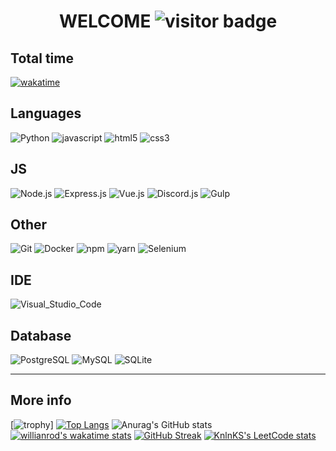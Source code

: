 
<!--![](https://github.com/GnomGad/GnomGad/blob/master/icons/Home.png)-->


<h1 align="center">WELCOME <img src="https://visitor-badge.laobi.icu/badge?page_id=GnomGad.GnomGad" alt="visitor badge" /></h1> 

## Total time

[![wakatime](https://wakatime.com/badge/user/acd4725e-5655-414f-9ef4-0a588103f102.svg)](https://wakatime.com/@acd4725e-5655-414f-9ef4-0a588103f102)



## Languages

![Python](https://img.shields.io/badge/Python-3776AB?style=for-the-badge&logo=python&logoColor=white) 
![javascript](https://img.shields.io/badge/JavaScript-323330?style=for-the-badge&logo=javascript&logoColor=F7DF1E) 
![html5](https://img.shields.io/badge/HTML5-E34F26?style=for-the-badge&logo=html5&logoColor=white) 
![css3](https://img.shields.io/badge/CSS3-1572B6?style=for-the-badge&logo=css3&logoColor=white)


## JS
![Node.js](https://img.shields.io/badge/Node.js-339933?style=for-the-badge&logo=nodedotjs&logoColor=white) 
![Express.js](https://img.shields.io/badge/Express.js-000000?style=for-the-badge&logo=express&logoColor=white) 
![Vue.js](https://img.shields.io/badge/Vue.js-35495E?style=for-the-badge&logo=vuedotjs&logoColor=4FC08D) 
![Discord.js](https://img.shields.io/badge/discord.js-1560bd?style=for-the-badge&logo=discord&logoColor=c8c9cb)
![Gulp](https://img.shields.io/badge/GULP-%23CF4647.svg?style=for-the-badge&logo=gulp&logoColor=white)

## Other
![Git](https://img.shields.io/badge/Git-F05032?style=for-the-badge&logo=git&logoColor=white) 
![Docker](https://img.shields.io/badge/Docker-2CA5E0?style=for-the-badge&logo=docker&logoColor=white) 
![npm](https://img.shields.io/badge/npm-CB3837?style=for-the-badge&logo=npm&logoColor=white)
![yarn](https://img.shields.io/badge/Yarn-2C8EBB?style=for-the-badge&logo=yarn&logoColor=white)
![Selenium](https://img.shields.io/badge/Selenium-43B02A?style=for-the-badge&logo=Selenium&logoColor=white)
 
## IDE
![Visual_Studio_Code](https://img.shields.io/badge/Visual_Studio_Code-0078D4?style=for-the-badge&logo=visual%20studio%20code&logoColor=white)

## Database
![PostgreSQL](https://img.shields.io/badge/PostgreSQL-316192?style=for-the-badge&logo=postgresql&logoColor=white)
![MySQL](https://img.shields.io/badge/mysql-%2300f.svg?style=for-the-badge&logo=mysql&logoColor=white)
![SQLite](https://img.shields.io/badge/sqlite-%2307405e.svg?style=for-the-badge&logo=sqlite&logoColor=white)

------------

## More info
[![trophy](https://github-profile-trophy.vercel.app/?username=GnomGad&theme=radical)]
[![Top Langs](https://github-readme-stats.vercel.app/api/top-langs/?username=GnomGad&layout=compact&theme=radical)](https://github.com/anuraghazra/github-readme-stats)
![Anurag's GitHub stats](https://github-readme-stats.vercel.app/api?username=GnomGad&show_icons=true&theme=radical)
[![willianrod's wakatime stats](https://github-readme-stats.vercel.app/api/wakatime?username=GnomGad&theme=radical)](https://github.com/anuraghazra/github-readme-stats)
[![GitHub Streak](http://github-readme-streak-stats.herokuapp.com?user=GnomGad&theme=radical&date_format=M%20j%5B%2C%20Y%5D)](https://git.io/streak-stats)
[![KnlnKS's LeetCode stats](https://leetcode-stats-six.vercel.app/api?username=canimore&theme=dark)](https://github.com/KnlnKS/leetcode-stats)

<!--
**GnomGad/GnomGad** is a ✨ _special_ ✨ repository because its `README.md` (this file) appears on your GitHub profile.
-->

<!--
<img  alt=""  src="" />
 -->

